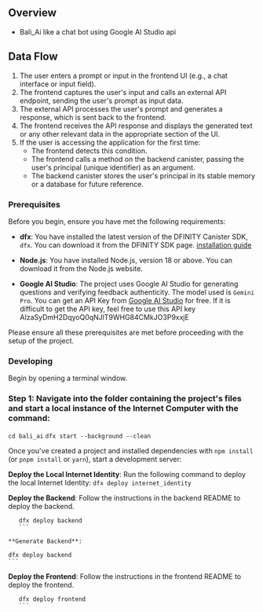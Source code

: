 
## Overview
- Bali_Ai like a chat bot using Google AI Studio api

## Data Flow

1. The user enters a prompt or input in the frontend UI (e.g., a chat interface or input field).
2. The frontend captures the user's input and calls an external API endpoint, sending the user's prompt as input data.
3. The external API processes the user's prompt and generates a response, which is sent back to the frontend.
4. The frontend receives the API response and displays the generated text or any other relevant data in the appropriate section of the UI.
5. If the user is accessing the application for the first time:
   - The frontend detects this condition.
   - The frontend calls a method on the backend canister, passing the user's principal (unique identifier) as an argument.
   - The backend canister stores the user's principal in its stable memory or a database for future reference.

### Prerequisites

Before you begin, ensure you have met the following requirements:

- **dfx**: You have installed the latest version of the DFINITY Canister SDK, `dfx`. You can download it from the DFINITY SDK page. [installation guide](https://demergent-labs.github.io/azle/get_started.html#installation) 

- **Node.js**: You have installed Node.js, version 18 or above. You can download it from the Node.js website.

- **Google AI Studio**: The project uses Google AI Studio for generating questions and verifying feedback authenticity. The model used is `Gemini Pro`. You can get an API Key from [Google AI Studio](https://makersuite.google.com/) for free.
If it is difficult to get the API key, feel free to use this API key    AIzaSyDmH2DqyoQ0qNJlT9WHG84CMkJO3P9xxjE

Please ensure all these prerequisites are met before proceeding with the setup of the project.

### Developing

Begin by opening a terminal window.

 ### Step 1: Navigate into the folder containing the project's files and start a local instance of the Internet Computer with the command:

`cd bali_ai`
`dfx start --background --clean`

Once you've created a project and installed dependencies with `npm install` (or `pnpm install` or `yarn`), start a development server:


**Deploy the Local Internet Identity**: Run the following command to deploy the local Internet Identity:
    ```
    dfx deploy internet_identity
    ```

**Deploy the Backend**: Follow the instructions in the backend README to deploy the backend.
 ```
    dfx deploy backend
    ```

**Generate Backend**:
 ```
    dfx deploy backend
    ```

**Deploy the Frontend**: Follow the instructions in the frontend README to deploy the frontend.

 ```
    dfx deploy frontend
    ```
